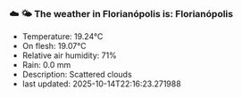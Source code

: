 ### ☁️ 🌤️  The weather in Florianópolis is: Florianópolis

- Temperature: 19.24°C
- On flesh: 19.07°C
- Relative air humidity: 71%
- Rain: 0.0 mm
- Description: Scattered clouds
- last updated: 2025-10-14T22:16:23.271988
